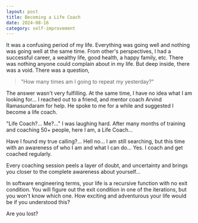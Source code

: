 ```yaml
---
layout: post
title: Becoming a Life Coach
date: 2024-08-16
category: self-improvement
---
```


It was a confusing period of my life. Everything was going well and nothing was going well at the same time. From other's perspectives, I had a successful career, a wealthy life, good health, a happy family, etc. There was nothing anyone could complain about in my life. But deep inside, there was a void. There was a question,

> "How many times am I going to repeat my yesterday?"

The answer wasn't very fulfilling. At the same time, I have no idea what I am looking for... I reached out to a friend, and mentor coach Arvind Ramasundaram for help. He spoke to me for a while and suggested I become a life coach.

"Life Coach?... Me?..." I was laughing hard. After many months of training and coaching 50+ people, here I am, a Life Coach...

Have I found my true calling?... Hell no... I am still searching, but this time with an awareness of who I am and what I can do... Yes. I coach and get coached regularly.

Every coaching session peels a layer of doubt, and uncertainty and brings you closer to the complete awareness about yourself...

In software engineering terms, your life is a recursive function with no exit condition. You will figure out the exit condition in one of the iterations, but you won't know which one. How exciting and adventurous your life would be if you understood this?

Are you lost?
